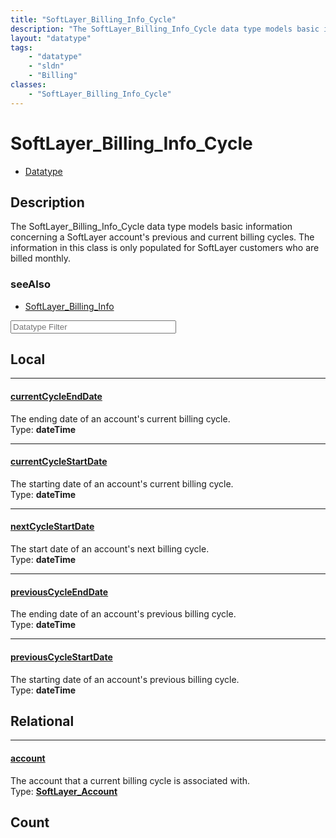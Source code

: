 ```yaml
---
title: "SoftLayer_Billing_Info_Cycle"
description: "The SoftLayer_Billing_Info_Cycle data type models basic information concerning a SoftLayer account's previous and curren... "
layout: "datatype"
tags:
    - "datatype"
    - "sldn"
    - "Billing"
classes:
    - "SoftLayer_Billing_Info_Cycle"
---
```


# SoftLayer_Billing_Info_Cycle
<div id='service-datatype'>
    <ul id='sldn-reference-tabs'>
        <li id='datatype'> <a href='/reference/datatypes/SoftLayer_Billing_Info_Cycle' >Datatype</a></li>
    </ul>
</div>

## Description 
The SoftLayer_Billing_Info_Cycle data type models basic information concerning a SoftLayer account's previous and current billing cycles. The information in this class is only populated for SoftLayer customers who are billed monthly. 



### seeAlso

* [SoftLayer_Billing_Info](/reference/datatypes/SoftLayer_Billing_Info )




<!-- Filer BEGIN -->
<div class="view-filters">
        <div class="clearfix">
            <div class="search-input-box">
                <input placeholder="Datatype Filter" onkeyup="titleSearch(inputId='prop-input', divId='properties', elementClass='prop-row')" 
                    type="text" id="prop-input" value="" size="30" maxlength="128" class="form-text">
            </div>
        </div>
</div>
<!-- Filer END -->

<div id="properties" class="content">
<div id="localProperties" class="prop-content" >

## Local
<div class="prop-row">

-----
[currentCycleEndDate]: #currentcycleenddate
#### [currentCycleEndDate]
The ending date of an account's current billing cycle.  
<span class="type-label">Type: </span>**dateTime**


</div>
<div class="prop-row">

-----
[currentCycleStartDate]: #currentcyclestartdate
#### [currentCycleStartDate]
The starting date of an account's current billing cycle.  
<span class="type-label">Type: </span>**dateTime**


</div>
<div class="prop-row">

-----
[nextCycleStartDate]: #nextcyclestartdate
#### [nextCycleStartDate]
The start date of an account's next billing cycle.  
<span class="type-label">Type: </span>**dateTime**


</div>
<div class="prop-row">

-----
[previousCycleEndDate]: #previouscycleenddate
#### [previousCycleEndDate]
The ending date of an account's previous billing cycle.  
<span class="type-label">Type: </span>**dateTime**


</div>
<div class="prop-row">

-----
[previousCycleStartDate]: #previouscyclestartdate
#### [previousCycleStartDate]
The starting date of an account's previous billing cycle.  
<span class="type-label">Type: </span>**dateTime**


</div>
</div>
<!-- LOCAL PROPERTY END -->

<div id="relationalProperties"  class="prop-content" >

## Relational
<div class="prop-row">

-----
[account]: #account
#### [account]
The account that a current billing cycle is associated with.  
<span class="type-label">Type: </span>**<a href='/reference/datatypes/SoftLayer_Account'>SoftLayer_Account </a>**


</div>

## Count
</div>


